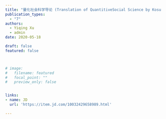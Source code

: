```yaml
---
title: "量化社会科学导论 (Translation of QuantitiveSocial Science by Kosuke Imai)"
publication_types:
  - "7"
authors:
  - Yiqing Xu 
  - admin
date: 2020-05-18

draft: false
featured: false



# image:
#   filename: featured
#   focal_point: ""
#   preview_only: false


links:
- name: JD
  url: 'https://item.jd.com/10032429658989.html'

---
```


<!-- ![screen reader text](Nonlinear.jpg "caption") -->